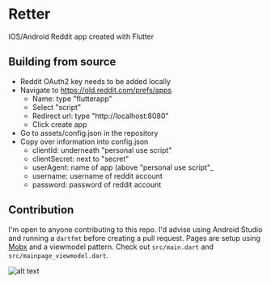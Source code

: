 # Retter

IOS/Android Reddit app created with Flutter

## Building from source

- Reddit OAuth2 key needs to be added locally
- Navigate to https://old.reddit.com/prefs/apps
    - Name: type "flutterapp"
    - Select "script"
    - Redirect url: type "http://localhost:8080"
    - Click create app
- Go to assets/config.json in the repository
- Copy over information into config.json
    - clientId: underneath "personal use script"
    - clientSecret: next to "secret"
    - userAgent: name of app (above "personal use script"_
    - username: username of reddit account
    - password: password of reddit account

## Contribution

I'm open to anyone contributing to this repo. I'd advise using Android Studio and running a `dartfmt` before creating a pull request.
Pages are setup using [Mobx](https://pub.dev/packages/mobx) and a viewmodel pattern. Check out `src/main.dart` and `src/mainpage_viewmodel.dart`.

![alt text](https://raw.githubusercontent.com/mzegar/Retter/master/screenshots/img1.jpg "img1")
